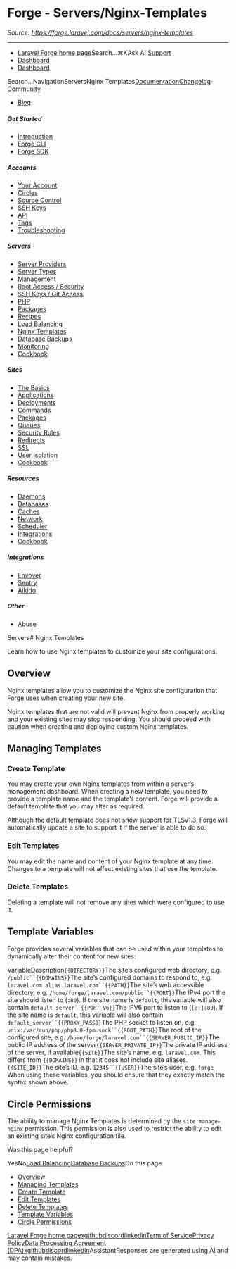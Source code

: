 # Forge - Servers/Nginx-Templates

*Source: https://forge.laravel.com/docs/servers/nginx-templates*

---

- [Laravel Forge home page](https://forge.laravel.com)Search...⌘KAsk AI
[Support](/cdn-cgi/l/email-protection#8bede4f9eceecbe7eaf9eafdeee7a5e8e4e6)
- [Dashboard](https://forge.laravel.com)
- [Dashboard](https://forge.laravel.com)

Search...NavigationServersNginx Templates[Documentation](/docs/introduction)[Changelog](/docs/changelog/changelog)- [Community](https://discord.com/invite/laravel)
- [Blog](https://blog.laravel.com/forge)
##### Get Started

- [Introduction](/docs/introduction)
- [Forge CLI](/docs/cli)
- [Forge SDK](/docs/sdk)

##### Accounts

- [Your Account](/docs/accounts/your-account)
- [Circles](/docs/accounts/circles)
- [Source Control](/docs/accounts/source-control)
- [SSH Keys](/docs/accounts/ssh)
- [API](/docs/accounts/api)
- [Tags](/docs/accounts/tags)
- [Troubleshooting](/docs/accounts/cookbook)

##### Servers

- [Server Providers](/docs/servers/providers)
- [Server Types](/docs/servers/types)
- [Management](/docs/servers/management)
- [Root Access / Security](/docs/servers/provisioning-process)
- [SSH Keys / Git Access](/docs/servers/ssh)
- [PHP](/docs/servers/php)
- [Packages](/docs/servers/packages)
- [Recipes](/docs/servers/recipes)
- [Load Balancing](/docs/servers/load-balancing)
- [Nginx Templates](/docs/servers/nginx-templates)
- [Database Backups](/docs/servers/backups)
- [Monitoring](/docs/servers/monitoring)
- [Cookbook](/docs/servers/cookbook)

##### Sites

- [The Basics](/docs/sites/the-basics)
- [Applications](/docs/sites/applications)
- [Deployments](/docs/sites/deployments)
- [Commands](/docs/sites/commands)
- [Packages](/docs/sites/packages)
- [Queues](/docs/sites/queues)
- [Security Rules](/docs/sites/security-rules)
- [Redirects](/docs/sites/redirects)
- [SSL](/docs/sites/ssl)
- [User Isolation](/docs/sites/user-isolation)
- [Cookbook](/docs/sites/cookbook)

##### Resources

- [Daemons](/docs/resources/daemons)
- [Databases](/docs/resources/databases)
- [Caches](/docs/resources/caches)
- [Network](/docs/resources/network)
- [Scheduler](/docs/resources/scheduler)
- [Integrations](/docs/resources/integrations)
- [Cookbook](/docs/resources/cookbook)

##### Integrations

- [Envoyer](/docs/integrations/envoyer)
- [Sentry](/docs/integrations/sentry)
- [Aikido](/docs/integrations/aikido)

##### Other

- [Abuse](/docs/abuse)

Servers# Nginx Templates

Learn how to use Nginx templates to customize your site configurations.

## [​](#overview)Overview

Nginx templates allow you to customize the Nginx site configuration that Forge uses when creating your new site.

Nginx templates that are not valid will prevent Nginx from properly working and your existing sites may stop responding. You should proceed with caution when creating and deploying custom Nginx templates.

## [​](#managing-templates)Managing Templates

### [​](#create-template)Create Template

You may create your own Nginx templates from within a server’s management dashboard. When creating a new template, you need to provide a template name and the template’s content. Forge will provide a default template that you may alter as required.

Although the default template does not show support for TLSv1.3, Forge will automatically update a site to support it if the server is able to do so.

### [​](#edit-templates)Edit Templates

You may edit the name and content of your Nginx template at any time. Changes to a template will not affect existing sites that use the template.

### [​](#delete-templates)Delete Templates

Deleting a template will not remove any sites which were configured to use it.

## [​](#template-variables)Template Variables

Forge provides several variables that can be used within your templates to dynamically alter their content for new sites:

VariableDescription`{{DIRECTORY}}`The site’s configured web directory, e.g. `/public``{{DOMAINS}}`The site’s configured domains to respond to, e.g. `laravel.com alias.laravel.com``{{PATH}}`The site’s web accessible directory, e.g. `/home/forge/laravel.com/public``{{PORT}}`The IPv4 port the site should listen to (`:80`). If the site name is `default`, this variable will also contain `default_server``{{PORT_V6}}`The IPV6 port to listen to (`[::]:80`). If the site name is `default`, this variable will also contain `default_server``{{PROXY_PASS}}`The PHP socket to listen on, e.g. `unix:/var/run/php/php8.0-fpm.sock``{{ROOT_PATH}}`The root of the configured site, e.g. `/home/forge/laravel.com``{{SERVER_PUBLIC_IP}}`The public IP address of the server`{{SERVER_PRIVATE_IP}}`The private IP address of the server, if available`{{SITE}}`The site’s name, e.g. `laravel.com`. This differs from `{{DOMAINS}}` in that it does not include site aliases.`{{SITE_ID}}`The site’s ID, e.g. `12345``{{USER}}`The site’s user, e.g. `forge`
When using these variables, you should ensure that they exactly match the syntax shown above.

## [​](#circle-permissions)Circle Permissions

The ability to manage Nginx Templates is determined by the `site:manage-nginx` permission. This permission is also used to restrict the ability to edit an existing site’s Nginx configuration file.

Was this page helpful?

YesNo[Load Balancing](/docs/servers/load-balancing)[Database Backups](/docs/servers/backups)On this page
- [Overview](#overview)
- [Managing Templates](#managing-templates)
- [Create Template](#create-template)
- [Edit Templates](#edit-templates)
- [Delete Templates](#delete-templates)
- [Template Variables](#template-variables)
- [Circle Permissions](#circle-permissions)

[Laravel Forge home page](https://forge.laravel.com)[x](https://x.com/laravelphp)[github](https://github.com/laravel)[discord](https://discord.com/invite/laravel)[linkedin](https://linkedin.com/company/laravel)[Term of Service](https://forge.laravel.com/terms-of-service)[Privacy Policy](https://forge.laravel.com/privacy-policy)[Data Processing Agreement (DPA)](https://forge.laravel.com/data-processing-agreement)[x](https://x.com/laravelphp)[github](https://github.com/laravel)[discord](https://discord.com/invite/laravel)[linkedin](https://linkedin.com/company/laravel)AssistantResponses are generated using AI and may contain mistakes.